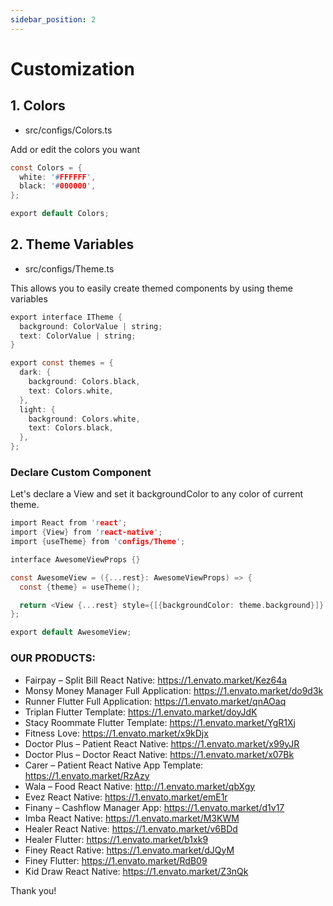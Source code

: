 ```yaml
---
sidebar_position: 2
---
```


# Customization

## 1. Colors

- src/configs/Colors.ts

Add or edit the colors you want

```c
const Colors = {
  white: '#FFFFFF',
  black: '#000000',
};

export default Colors;
```

## 2. Theme Variables

- src/configs/Theme.ts

This allows you to easily create themed components by using theme variables

```c
export interface ITheme {
  background: ColorValue | string;
  text: ColorValue | string;
}

export const themes = {
  dark: {
    background: Colors.black,
    text: Colors.white,
  },
  light: {
    background: Colors.white,
    text: Colors.black,
  },
};
```

### Declare Custom Component

Let's declare a View and set it backgroundColor to any color of current theme.

```c
import React from 'react';
import {View} from 'react-native';
import {useTheme} from 'configs/Theme';

interface AwesomeViewProps {}

const AwesomeView = ({...rest}: AwesomeViewProps) => {
  const {theme} = useTheme();

  return <View {...rest} style={[{backgroundColor: theme.background}]} />;
};

export default AwesomeView;

```

### OUR PRODUCTS:

- Fairpay – Split Bill React Native: https://1.envato.market/Kez64a
- Monsy Money Manager Full Application: https://1.envato.market/do9d3k
- Runner Flutter Full Application: https://1.envato.market/qnAOaq
- Triplan Flutter Template: https://1.envato.market/doyJdK
- Stacy Roommate Flutter Template: https://1.envato.market/YgR1Xj
- Fitness Love: https://1.envato.market/x9kDjx
- Doctor Plus – Patient React Native: https://1.envato.market/x99yJR
- Doctor Plus – Doctor React Native: https://1.envato.market/x07Bk
- Carer – Patient React Native App Template: https://1.envato.market/RzAzy
- Wala – Food React Native: http://1.envato.market/qbXgy
- Evez React Native: https://1.envato.market/emE1r
- Finany – Cashflow Manager App: https://1.envato.market/d1v17
- Imba React Native: https://1.envato.market/M3KWM
- Healer React Native: https://1.envato.market/v6BDd
- Healer Flutter: https://1.envato.market/b1xk9
- Finey React Rative: https://1.envato.market/dJQyM
- Finey Flutter: https://1.envato.market/RdB09
- Kid Draw React Native: https://1.envato.market/Z3nQk

Thank you!
